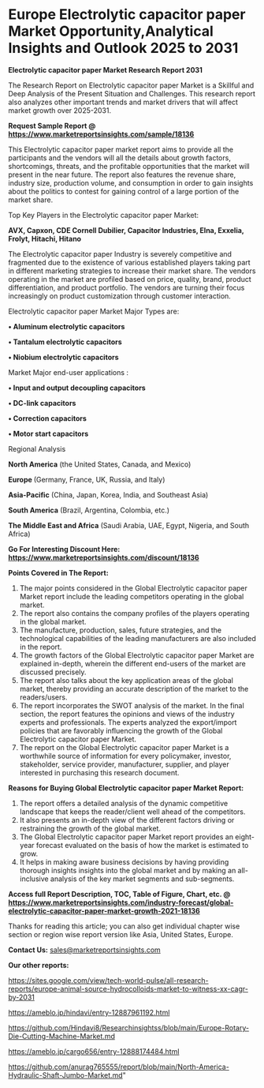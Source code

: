 # Europe Electrolytic capacitor paper Market Opportunity,Analytical Insights and Outlook 2025 to 2031

<strong>Electrolytic capacitor paper Market Research Report 2031</strong>

The Research Report on Electrolytic capacitor paper Market is a Skillful and Deep Analysis of the Present Situation and Challenges. This research report also analyzes other important trends and market drivers that will affect market growth over 2025-2031.

<strong>Request Sample Report @ <a href=https://www.marketreportsinsights.com/sample/18136>https://www.marketreportsinsights.com/sample/18136</a></strong>

This Electrolytic capacitor paper market report aims to provide all the participants and the vendors will all the details about growth factors, shortcomings, threats, and the profitable opportunities that the market will present in the near future. The report also features the revenue share, industry size, production volume, and consumption in order to gain insights about the politics to contest for gaining control of a large portion of the market share.

Top Key Players in the Electrolytic capacitor paper Market:

<strong>AVX, Capxon, CDE Cornell Dubilier, Capacitor Industries, Elna, Exxelia, Frolyt, Hitachi, Hitano</strong>

The Electrolytic capacitor paper Industry is severely competitive and fragmented due to the existence of various established players taking part in different marketing strategies to increase their market share. The vendors operating in the market are profiled based on price, quality, brand, product differentiation, and product portfolio. The vendors are turning their focus increasingly on product customization through customer interaction.

Electrolytic capacitor paper Market Major Types are:

<strong>• Aluminum electrolytic capacitors

• Tantalum electrolytic capacitors

• Niobium electrolytic capacitors</strong>

Market Major end-user applications :

<strong>• Input and output decoupling capacitors

• DC-link capacitors

• Correction capacitors

• Motor start capacitors</strong>

Regional Analysis

</u><strong><b>North America</b></strong> (the United States, Canada, and Mexico)

<strong><b>Europe </b></strong>(Germany, France, UK, Russia, and Italy)

<strong><b>Asia-Pacific</b></strong> (China, Japan, Korea, India, and Southeast Asia)

<strong><b>South America</b></strong> (Brazil, Argentina, Colombia, etc.)

<strong><b>The Middle East and Africa</b></strong> (Saudi Arabia, UAE, Egypt, Nigeria, and South Africa)

<strong>Go For Interesting Discount Here: <a href=https://www.marketreportsinsights.com/discount/18136>https://www.marketreportsinsights.com/discount/18136</a></strong>

<strong>Points Covered in The Report:</strong>
<ol>
  <li>The major points considered in the Global Electrolytic capacitor paper Market report include the leading competitors operating in the global market.</li>
  <li>The report also contains the company profiles of the players operating in the global market.</li>
  <li>The manufacture, production, sales, future strategies, and the technological capabilities of the leading manufacturers are also included in the report.</li>
  <li>The growth factors of the Global Electrolytic capacitor paper Market are explained in-depth, wherein the different end-users of the market are discussed precisely.</li>
  <li>The report also talks about the key application areas of the global market, thereby providing an accurate description of the market to the readers/users.</li>
  <li>The report incorporates the SWOT analysis of the market. In the final section, the report features the opinions and views of the industry experts and professionals. The experts analyzed the export/import policies that are favorably influencing the growth of the Global Electrolytic capacitor paper Market.</li>
  <li>The report on the Global Electrolytic capacitor paper Market is a worthwhile source of information for every policymaker, investor, stakeholder, service provider, manufacturer, supplier, and player interested in purchasing this research document.</li>
</ol>
<strong>Reasons for Buying Global Electrolytic capacitor paper Market Report:</strong>

<ol>
  <li>The report offers a detailed analysis of the dynamic competitive landscape that keeps the reader/client well ahead of the competitors.</li>
  <li>It also presents an in-depth view of the different factors driving or restraining the growth of the global market.</li>
  <li>The Global Electrolytic capacitor paper Market report provides an eight-year forecast evaluated on the basis of how the market is estimated to grow.</li>
  <li>It helps in making aware business decisions by having providing thorough insights insights into the global market and by making an all-inclusive analysis of the key market segments and sub-segments.</li>
</ol>
<strong>Access full Report Description, TOC, Table of Figure, Chart, etc. @ <a href=https://www.marketreportsinsights.com/industry-forecast/global-electrolytic-capacitor-paper-market-growth-2021-18136>https://www.marketreportsinsights.com/industry-forecast/global-electrolytic-capacitor-paper-market-growth-2021-18136</a></strong>


Thanks for reading this article; you can also get individual chapter wise section or region wise report version like Asia, United States, Europe.

<strong>Contact Us:</strong>
sales@marketreportsinsights.com

<strong>Our other reports:</strong>

<a href=https://sites.google.com/view/tech-world-pulse/all-research-reports/europe-animal-source-hydrocolloids-market-to-witness-xx-cagr-by-2031>https://sites.google.com/view/tech-world-pulse/all-research-reports/europe-animal-source-hydrocolloids-market-to-witness-xx-cagr-by-2031</a>

<a href=https://ameblo.jp/hindavi/entry-12887961192.html>https://ameblo.jp/hindavi/entry-12887961192.html</a>

<a href=https://github.com/Hindavi8/Researchinsightss/blob/main/Europe-Rotary-Die-Cutting-Machine-Market.md>https://github.com/Hindavi8/Researchinsightss/blob/main/Europe-Rotary-Die-Cutting-Machine-Market.md</a>

<a href=https://ameblo.jp/cargo656/entry-12888174484.html>https://ameblo.jp/cargo656/entry-12888174484.html</a>

<a href=https://github.com/anurag765555/report/blob/main/North-America-Hydraulic-Shaft-Jumbo-Market.md>https://github.com/anurag765555/report/blob/main/North-America-Hydraulic-Shaft-Jumbo-Market.md</a>"
